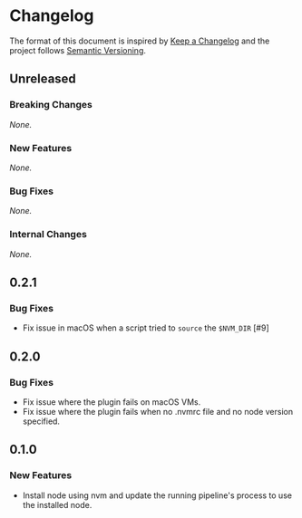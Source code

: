 # Changelog

The format of this document is inspired by [Keep a Changelog](https://keepachangelog.com/en/1.0.0/) and the project follows [Semantic Versioning](https://semver.org/spec/v2.0.0.html).

<!-- This is a comment, you won't see it when GitHub renders the Markdown file.

When releasing a new version:

1. Update the `## Unreleased` header to `## <version_number>`
2. Remove any empty section (those with `_None._`)
3. Add a new "Unreleased" section for the next iteration, by copy/pasting the following template:

## Unreleased

### Breaking Changes

_None._

### New Features

_None._

### Bug Fixes

_None._

### Internal Changes

_None._

-->

## Unreleased

### Breaking Changes

_None._

### New Features

_None._

### Bug Fixes

_None._

### Internal Changes

_None._

## 0.2.1

### Bug Fixes

* Fix issue in macOS when a script tried to `source` the `$NVM_DIR` [#9]

## 0.2.0

### Bug Fixes

* Fix issue where the plugin fails on macOS VMs.
* Fix issue where the plugin fails when no .nvmrc file and no node version specified.

## 0.1.0

### New Features

* Install node using nvm and update the running pipeline's process to use the installed node.

